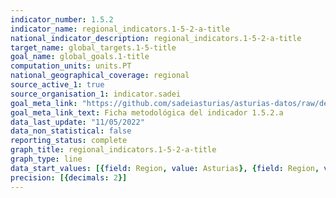 ```yaml
---
indicator_number: 1.5.2
indicator_name: regional_indicators.1-5-2-a-title
national_indicator_description: regional_indicators.1-5-2-a-title
target_name: global_targets.1-5-title
goal_name: global_goals.1-title
computation_units: units.PT
national_geographical_coverage: regional
source_active_1: true
source_organisation_1: indicator.sadei
goal_meta_link: "https://github.com/sadeiasturias/asturias-datos/raw/develop/descargas/metodologia/1.5.2.a.pdf"
goal_meta_link_text: Ficha metodológica del indicador 1.5.2.a
data_last_update: "11/05/2022"
data_non_statistical: false
reporting_status: complete
graph_title: regional_indicators.1-5-2-a-title
graph_type: line
data_start_values: [{field: Region, value: Asturias}, {field: Region, value: España}]
precision: [{decimals: 2}]
---
```

